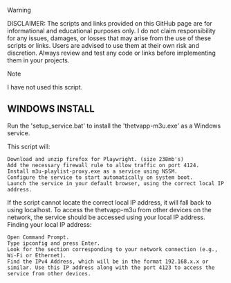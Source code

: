 > [!WARNING]
> DISCLAIMER: The scripts and links provided on this GitHub page are for informational and educational purposes only. I do not claim responsibility for any issues, damages, or losses that may arise from the use of these scripts or links. Users are advised to use them at their own risk and discretion. Always review and test any code or links before implementing them in your projects.

> [!NOTE]
> I have not used this script.

## WINDOWS INSTALL

Run the 'setup_service.bat' to install the 'thetvapp-m3u.exe' as a Windows service.

This script will:	

    Download and unzip firefox for Playwright. (size 238mb's)
    Add the necessary firewall rule to allow traffic on port 4124.
    Install m3u-playlist-proxy.exe as a service using NSSM.
    Configure the service to start automatically on system boot.
    Launch the service in your default browser, using the correct local IP address.

If the script cannot locate the correct local IP address, it will fall back to using localhost. To access the thetvapp-m3u from other devices on the network, the service should be accessed using your local IP address.
Finding your local IP address:

    Open Command Prompt.
    Type ipconfig and press Enter.
    Look for the section corresponding to your network connection (e.g., Wi-Fi or Ethernet).
    Find the IPv4 Address, which will be in the format 192.168.x.x or similar. Use this IP address along with the port 4123 to access the service from other devices.
